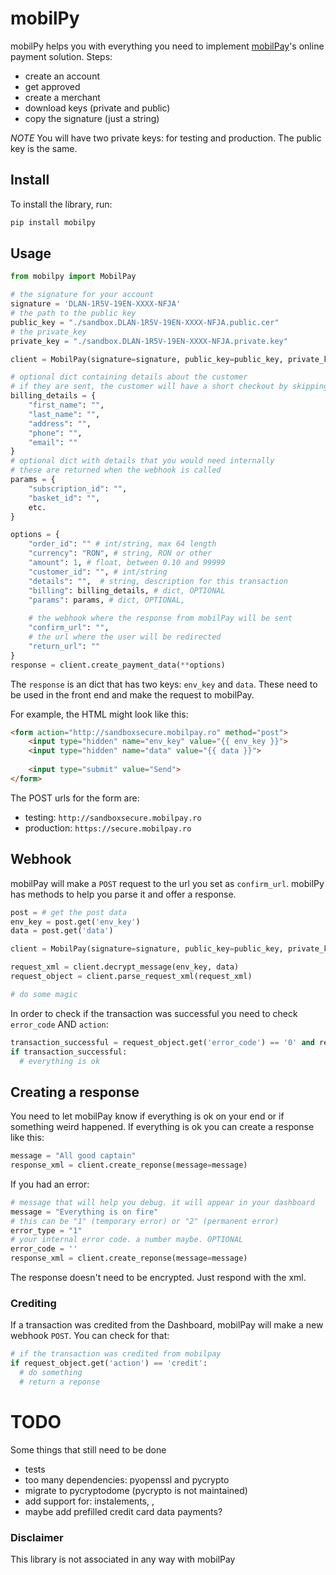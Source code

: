 # mobilPy

mobilPy helps you with everything you need to implement [mobilPay](https://www.mobilpay.ro/public/en/)'s online payment solution.
Steps:
- create an account
- get approved
- create a merchant
- download keys (private and public)
- copy the signature (just a string)

*NOTE* You will have two private keys: for testing and production. The public key is the same.

## Install
To install the library, run:
```sh
pip install mobilpy
```

## Usage
```python
from mobilpy import MobilPay

# the signature for your account
signature = 'DLAN-1R5V-19EN-XXXX-NFJA'
# the path to the public key
public_key = "./sandbox.DLAN-1R5V-19EN-XXXX-NFJA.public.cer"
# the private_key
private_key = "./sandbox.DLAN-1R5V-19EN-XXXX-NFJA.private.key"

client = MobilPay(signature=signature, public_key=public_key, private_key=private_key)

# optional dict containing details about the customer
# if they are sent, the customer will have a short checkout by skipping the second step in the payment flow
billing_details = {
    "first_name": "",
    "last_name": "",
    "address": "",
    "phone": "",
    "email": ""
}
# optional dict with details that you would need internally
# these are returned when the webhook is called
params = {
    "subscription_id": "",
    "basket_id": "",
    etc.
}

options = {
    "order_id": "" # int/string, max 64 length
    "currency": "RON", # string, RON or other
    "amount": 1, # float, between 0.10 and 99999
    "customer_id": "", # int/string
    "details": "",  # string, description for this transaction
    "billing": billing_details, # dict, OPTIONAL
    "params": params, # dict, OPTIONAL,
    
    # the webhook where the response from mobilPay will be sent
    "confirm_url": "",
    # the url where the user will be redirected
    "return_url": ""
}
response = client.create_payment_data(**options)
```
The `response` is an dict that has two keys: `env_key` and `data`.
These need to be used in the front end and make the request to mobilPay.

For example, the HTML might look like this:
```html
<form action="http://sandboxsecure.mobilpay.ro" method="post">
    <input type="hidden" name="env_key" value="{{ env_key }}">
    <input type="hidden" name="data" value="{{ data }}">
    
    <input type="submit" value="Send">
</form>
```

The POST urls for the form are:
- testing: `http://sandboxsecure.mobilpay.ro`
- production: `https://secure.mobilpay.ro`

## Webhook
mobilPay will make a `POST` request to the url you set as `confirm_url`.
mobilPy has methods to help you parse it and offer a response.

```python
post = # get the post data
env_key = post.get('env_key')
data = post.get('data')

client = MobilPay(signature=signature, public_key=public_key, private_key=private_key)

request_xml = client.decrypt_message(env_key, data)
request_object = client.parse_request_xml(request_xml)

# do some magic
```
In order to check if the transaction was successful you need to check `error_code` AND `action`:
```python
transaction_successful = request_object.get('error_code') == '0' and request_object.get('action') == 'confirmed'
if transaction_successful:
  # everything is ok
```
## Creating a response
You need to let mobilPay know if everything is ok on your end or if something weird happened.
If everything is ok you can create a response like this:
```python
message = "All good captain"
response_xml = client.create_reponse(message=message)
```
If you had an error:
```python
# message that will help you debug. it will appear in your dashboard
message = "Everything is on fire"
# this can be "1" (temporary error) or "2" (permanent error)
error_type = "1"
# your internal error code. a number maybe. OPTIONAL
error_code = ''
response_xml = client.create_reponse(message=message)
```
The response doesn't need to be encrypted. Just respond with the xml.

### Crediting
If a transaction was credited from the Dashboard, mobilPay will make a new webhook `POST`. You can check for that:
```python
# if the transaction was credited from mobilpay
if request_object.get('action') == 'credit':
  # do something
  # return a reponse
```


# TODO
Some things that still need to be done
- tests
- too many dependencies: pyopenssl and pycrypto
- migrate to pycryptodome (pycrypto is not maintained)
- add support for: instalements, <recurrence>, 
- maybe add prefilled credit card data payments?


### Disclaimer
This library is not associated in any way with mobilPay